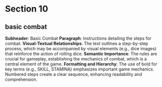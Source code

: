 # Section 10

## basic combat

**Subheader**: Basic Combat
**Paragraph**: Instructions detailing the steps for combat.
**Visual-Textual Relationships**:
The text outlines a step-by-step process, which may be accompanied by visual elements (e.g., dice images) that reinforce the action of rolling dice.
**Semantic Importance**:
The rules are crucial for gameplay, establishing the mechanics of combat, which is a central element of the game.
**Formatting and Hierarchy**:
The use of bold for key terms (e.g., SKILL, STAMINA) emphasizes important game mechanics.
Numbered steps create a clear sequence, enhancing readability and comprehension.